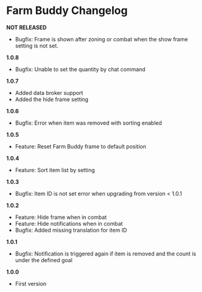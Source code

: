 # Farm Buddy Changelog

**NOT RELEASED**
* Bugfix: Frame is shown after zoning or combat when the show frame setting is not set.

**1.0.8**
* Bugfix: Unable to set the quantity by chat command

**1.0.7**
* Added data broker support
* Added the hide frame setting

**1.0.6**
* Bugfix: Error when item was removed with sorting enabled

**1.0.5**
* Feature: Reset Farm Buddy frame to default position

**1.0.4**
* Feature: Sort item list by setting

**1.0.3**
* Bugfix: Item ID is not set error when upgrading from version < 1.0.1

**1.0.2**
* Feature: Hide frame when in combat
* Feature: Hide notifications when in combat
* Bugfix: Added missing translation for item ID

**1.0.1**
* Bugfix: Notification is triggered again if item is removed and the count is under the defined goal

**1.0.0**
* First version
